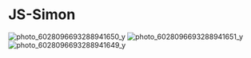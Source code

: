# JS-Simon
![photo_6028096693288941650_y](https://user-images.githubusercontent.com/79543679/184112093-0e55bf69-b96b-4c8f-9a15-79dd8fa12254.jpeg)
![photo_6028096693288941651_y](https://user-images.githubusercontent.com/79543679/184112108-55456a5d-3028-4ed9-ad26-3355b911d21e.jpeg)
![photo_6028096693288941649_y](https://user-images.githubusercontent.com/79543679/184112125-305936a0-fff1-4e1c-93f6-050991a3ae83.jpeg)
